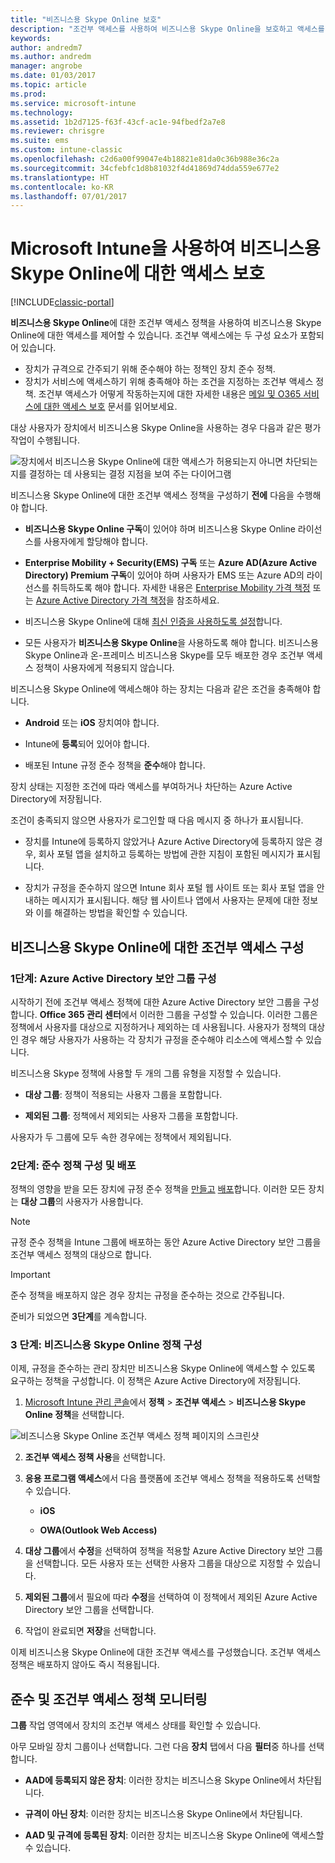 ```yaml
---
title: "비즈니스용 Skype Online 보호"
description: "조건부 액세스를 사용하여 비즈니스용 Skype Online을 보호하고 액세스를 제어하는 방법을 설명합니다."
keywords: 
author: andredm7
ms.author: andredm
manager: angrobe
ms.date: 01/03/2017
ms.topic: article
ms.prod: 
ms.service: microsoft-intune
ms.technology: 
ms.assetid: 1b2d7125-f63f-43cf-ac1e-94fbedf2a7e8
ms.reviewer: chrisgre
ms.suite: ems
ms.custom: intune-classic
ms.openlocfilehash: c2d6a00f99047e4b18821e81da0c36b988e36c2a
ms.sourcegitcommit: 34cfebfc1d8b81032f4d41869d74dda559e677e2
ms.translationtype: HT
ms.contentlocale: ko-KR
ms.lasthandoff: 07/01/2017
---
```

# <a name="protect-access-to-skype-for-business-online-with-microsoft-intune"></a>Microsoft Intune을 사용하여 비즈니스용 Skype Online에 대한 액세스 보호

[!INCLUDE[classic-portal](../includes/classic-portal.md)]

**비즈니스용 Skype Online**에 대한 조건부 액세스 정책을 사용하여 비즈니스용 Skype Online에 대한 액세스를 제어할 수 있습니다.
조건부 액세스에는 두 구성 요소가 포함되어 있습니다.
- 장치가 규격으로 간주되기 위해 준수해야 하는 정책인 장치 준수 정책.
- 장치가 서비스에 액세스하기 위해 충족해야 하는 조건을 지정하는 조건부 액세스 정책.
조건부 액세스가 어떻게 작동하는지에 대한 자세한 내용은 [메일 및 O365 서비스에 대한 액세스 보호](restrict-access-to-email-and-o365-services-with-microsoft-intune.md) 문서를 읽어보세요.

대상 사용자가 장치에서 비즈니스용 Skype Online을 사용하는 경우 다음과 같은 평가 작업이 수행됩니다.

![장치에서 비즈니스용 Skype Online에 대한 액세스가 허용되는지 아니면 차단되는지를 결정하는 데 사용되는 결정 지점을 보여 주는 다이어그램](../media/ConditionalAccess_SkypeforBusiness.png)

비즈니스용 Skype Online에 대한 조건부 액세스 정책을 구성하기 **전에** 다음을 수행해야 합니다.
- **비즈니스용 Skype Online 구독**이 있어야 하며 비즈니스용 Skype Online 라이선스를 사용자에게 할당해야 합니다.
- **Enterprise Mobility + Security(EMS) 구독** 또는 **Azure AD(Azure Active Directory) Premium 구독**이 있어야 하며 사용자가 EMS 또는 Azure AD의 라이선스를 취득하도록 해야 합니다. 자세한 내용은 [Enterprise Mobility 가격 책정](https://www.microsoft.com/cloud-platform/enterprise-mobility-pricing) 또는 [Azure Active Directory 가격 책정](https://azure.microsoft.com/pricing/details/active-directory/)을 참조하세요.

-   비즈니스용 Skype Online에 대해 [최신 인증을 사용하도록 설정](/intune-classic/deploy-use/restrict-access-to-skype-for-business-online-with-microsoft-intune)합니다.
-  모든 사용자가 **비즈니스용 Skype Online**을 사용하도록 해야 합니다. 비즈니스용 Skype Online과 온-프레미스 비즈니스용 Skype를 모두 배포한 경우 조건부 액세스 정책이 사용자에게 적용되지 않습니다.

비즈니스용 Skype Online에 액세스해야 하는 장치는 다음과 같은 조건을 충족해야 합니다.

-   **Android** 또는 **iOS** 장치여야 합니다.

-   Intune에 **등록**되어 있어야 합니다.

-   배포된 Intune 규정 준수 정책을 **준수**해야 합니다.


장치 상태는 지정한 조건에 따라 액세스를 부여하거나 차단하는 Azure Active Directory에 저장됩니다.

조건이 충족되지 않으면 사용자가 로그인할 때 다음 메시지 중 하나가 표시됩니다.

-   장치를 Intune에 등록하지 않았거나 Azure Active Directory에 등록하지 않은 경우, 회사 포털 앱을 설치하고 등록하는 방법에 관한 지침이 포함된 메시지가 표시됩니다.

-   장치가 규정을 준수하지 않으면 Intune 회사 포털 웹 사이트 또는 회사 포털 앱을 안내하는 메시지가 표시됩니다. 해당 웹 사이트나 앱에서 사용자는 문제에 대한 정보와 이를 해결하는 방법을 확인할 수 있습니다.

## <a name="configure-conditional-access-for-skype-for-business-online"></a>비즈니스용 Skype Online에 대한 조건부 액세스 구성

### <a name="step-1-configure-azure-active-directory-security-groups"></a>1단계: Azure Active Directory 보안 그룹 구성
시작하기 전에 조건부 액세스 정책에 대한 Azure Active Directory 보안 그룹을 구성합니다. **Office 365 관리 센터**에서 이러한 그룹을 구성할 수 있습니다. 이러한 그룹은 정책에서 사용자를 대상으로 지정하거나 제외하는 데 사용됩니다. 사용자가 정책의 대상인 경우 해당 사용자가 사용하는 각 장치가 규정을 준수해야 리소스에 액세스할 수 있습니다.

비즈니스용 Skype 정책에 사용할 두 개의 그룹 유형을 지정할 수 있습니다.

-   **대상 그룹**: 정책이 적용되는 사용자 그룹을 포함합니다.

-   **제외된 그룹**: 정책에서 제외되는 사용자 그룹을 포함합니다.

사용자가 두 그룹에 모두 속한 경우에는 정책에서 제외됩니다.

### <a name="step-2-configure-and-deploy-a-compliance-policy"></a>2단계: 준수 정책 구성 및 배포
정책의 영향을 받을 모든 장치에 규정 준수 정책을 [만들고](create-a-device-compliance-policy-in-microsoft-intune.md) [배포](deploy-and-monitor-a-device-compliance-policy-in-microsoft-intune.md)합니다. 이러한 모든 장치는 **대상 그룹**의 사용자가 사용합니다.

> [!NOTE]
> 규정 준수 정책을 Intune 그룹에 배포하는 동안 Azure Active Directory 보안 그룹을 조건부 액세스 정책의 대상으로 합니다.


> [!IMPORTANT]
> 준수 정책을 배포하지 않은 경우 장치는 규정을 준수하는 것으로 간주됩니다.

준비가 되었으면 **3단계**를 계속합니다.

### <a name="step-3-configure-the-skype-for-business-online-policy"></a>3 단계: 비즈니스용 Skype Online 정책 구성
이제, 규정을 준수하는 관리 장치만 비즈니스용 Skype Online에 액세스할 수 있도록 요구하는 정책을 구성합니다. 이 정책은 Azure Active Directory에 저장됩니다.

1.  [Microsoft Intune 관리 콘솔](https://manage.microsoft.com)에서 **정책** > **조건부 액세스** > **비즈니스용 Skype Online 정책**을 선택합니다.

  ![비즈니스용 Skype Online 조건부 액세스 정책 페이지의 스크린샷](./media/conditional_access_SFBPolicy.png)

2.  **조건부 액세스 정책 사용**을 선택합니다.

3.  **응용 프로그램 액세스**에서 다음 플랫폼에 조건부 액세스 정책을 적용하도록 선택할 수 있습니다.

    -   **iOS**

    -   **OWA(Outlook Web Access)**

4.  **대상 그룹**에서 **수정**을 선택하여 정책을 적용할 Azure Active Directory 보안 그룹을 선택합니다. 모든 사용자 또는 선택한 사용자 그룹을 대상으로 지정할 수 있습니다.

5.  **제외된 그룹**에서 필요에 따라 **수정**을 선택하여 이 정책에서 제외된 Azure Active Directory 보안 그룹을 선택합니다.

6.  작업이 완료되면 **저장**을 선택합니다.

이제 비즈니스용 Skype Online에 대한 조건부 액세스를 구성했습니다. 조건부 액세스 정책은 배포하지 않아도 즉시 적용됩니다.


## <a name="monitor-the-compliance-and-conditional-access-policies"></a>준수 및 조건부 액세스 정책 모니터링
**그룹** 작업 영역에서 장치의 조건부 액세스 상태를 확인할 수 있습니다.

아무 모바일 장치 그룹이나 선택합니다. 그런 다음 **장치** 탭에서 다음 **필터**중 하나를 선택합니다.

* **AAD에 등록되지 않은 장치**: 이러한 장치는 비즈니스용 Skype Online에서 차단됩니다.

* **규격이 아닌 장치**: 이러한 장치는 비즈니스용 Skype Online에서 차단됩니다.

* **AAD 및 규격에 등록된 장치**: 이러한 장치는 비즈니스용 Skype Online에 액세스할 수 있습니다.
